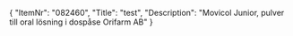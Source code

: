 {
  "ItemNr": "082460",
  "Title": "test",
  "Description": "Movicol Junior, pulver till oral lösning i dospåse Orifarm AB"
}